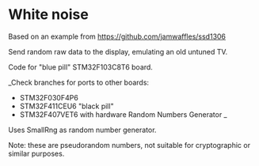 # White noise

Based on an example from https://github.com/jamwaffles/ssd1306

Send random raw data to the display, emulating an old untuned TV.

Code for "blue pill" STM32F103C8T6 board.

_Check branches for ports to other boards:
* STM32F030F4P6
* STM32F411CEU6 "black pill"
* STM32F407VET6 with hardware Random Numbers Generator
_

Uses SmallRng as random number generator. 

Note: these are pseudorandom numbers, not suitable for cryptographic or similar purposes.
